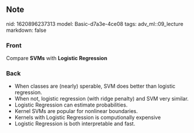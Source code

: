 ## Note
nid: 1620896237313
model: Basic-d7a3e-4ce08
tags: adv_ml::09_lecture
markdown: false

### Front
Compare <b>SVMs</b> with <b>Logistic Regression</b>

### Back
<div>
  <div>
    <ul>
      <li>When classes are (nearly) sperable, SVM does better than
      logistic regression.
      <li>When not, logistic regression (with ridge penalty) and
      SVM very similar.
      <li>Logistic Regression can estimate probabilities.
      <li>Kernel SVMs are popular for nonlinear boundaries.
      <li>Kernels with Logistic Regression is computionally
      expensive
      <li>Logistic Regression is both interpretable and fast.
    </ul>
  </div>
</div>
